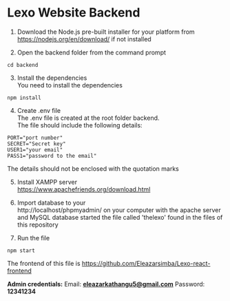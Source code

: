 # Lexo Website Backend
1. Download the Node.js pre-built installer for your platform from <br />
https://nodejs.org/en/download/ if not installed <br />

2. Open the backend folder from the command prompt <br />
```
cd backend
```
3. Install the dependencies <br />
You need to install the dependencies <br />
```
npm install
```

4. Create .env file <br />
The .env file is created at the root folder backend. <br/>
The file should include the following details: <br />
```
PORT="port number"
SECRET="Secret key"
USER1="your email"
PASS1="password to the email"
```
The details should not be enclosed with the quotation marks <br />

5. Install XAMPP server <br />
https://www.apachefriends.org/download.html <br />

6. Import database to your <br />
http://localhost/phpmyadmin/ on your computer with the apache server and MySQL database started the file called 'thelexo' found in the files of this repository<br />

7. Run the file </br >
```
npm start
```

The frontend of this file is https://github.com/Eleazarsimba/Lexo-react-frontend <br />

**Admin credentials:** 
 Email: **eleazarkathangu5@gmail.com** Password: **12341234** 
